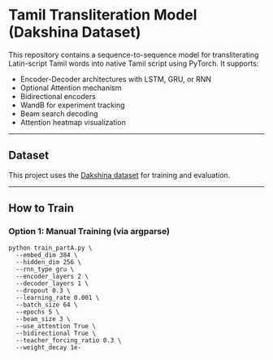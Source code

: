 # Tamil Transliteration Model (Dakshina Dataset)

This repository contains a sequence-to-sequence model for transliterating Latin-script Tamil words into native Tamil script using PyTorch. It supports:

- Encoder-Decoder architectures with LSTM, GRU, or RNN
- Optional Attention mechanism
- Bidirectional encoders
- WandB for experiment tracking
- Beam search decoding
- Attention heatmap visualization

---

## Dataset

This project uses the [Dakshina dataset](https://github.com/google-research-datasets/dakshina) for training and evaluation.  


---

## How to Train

### Option 1: Manual Training (via argparse)

```
python train_partA.py \
  --embed_dim 384 \
  --hidden_dim 256 \
  --rnn_type gru \
  --encoder_layers 2 \
  --decoder_layers 1 \
  --dropout 0.3 \
  --learning_rate 0.001 \
  --batch_size 64 \
  --epochs 5 \
  --beam_size 3 \
  --use_attention True \
  --bidirectional True \
  --teacher_forcing_ratio 0.3 \
  --weight_decay 1e-
